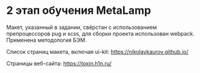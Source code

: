 # 2 этап обучения MetaLamp

Макет, указанный в задании, свёрстан с использованием препроцессоров pug и 
scss, для сборки проекта использован webpack. Применена методология БЭМ.

Список страниц макета, включая ui-kit: https://nikolaykaurov.github.io/

Страницы веб-сайта: https://toxin.h1n.ru/



